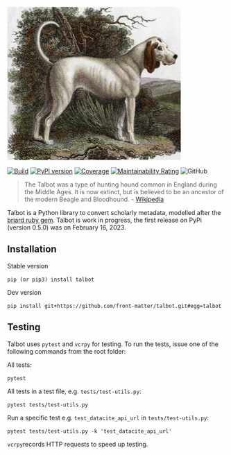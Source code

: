 ![Talbot Hound](images/talbot-extinct-hunting-dog.jpg)

[![Build](https://github.com/front-matter/talbot/actions/workflows/build.yml/badge.svg)](https://github.com/front-matter/talbot/actions/workflows/build.yml)
[![PyPI version](https://badge.fury.io/py/talbot.svg)](https://badge.fury.io/py/talbot)
[![Coverage](https://sonarcloud.io/api/project_badges/measure?project=front-matter_talbot&metric=coverage)](https://sonarcloud.io/summary/new_code?id=front-matter_talbot)
[![Maintainability Rating](https://sonarcloud.io/api/project_badges/measure?project=front-matter_talbot&metric=sqale_rating)](https://sonarcloud.io/summary/new_code?id=front-matter_talbot)
![GitHub](https://img.shields.io/github/license/front-matter/talbot?logo=MIT)

> The Talbot was a type of hunting hound common in England during the Middle Ages. It is now extinct, but is believed to be an ancestor of the modern Beagle and Bloodhound. - [Wikipedia](https://en.wikipedia.org/wiki/Talbot_(hound))

Talbot is a Python library to convert scholarly metadata, modelled after the [briard ruby gem](https://github.com/front-matter/briard). Talbot is work in progress, the first release on PyPi (version 0.5.0) was on February 16, 2023.

## Installation

Stable version
```
pip (or pip3) install talbot
```

Dev version
```
pip install git+https://github.com/front-matter/talbot.git#egg=talbot
```

## Testing

Talbot uses `pytest` and `vcrpy` for testing. To run the tests, issue one of the following commands from the root folder:

All tests:
```
pytest
```

All tests in a test file, e.g. `tests/test-utils.py`:
```
pytest tests/test-utils.py
```

Run a specific test e.g. `test_datacite_api_url` in `tests/test-utils.py`:
```
pytest tests/test-utils.py -k 'test_datacite_api_url'
```

`vcrpy`records HTTP requests to speed up testing. 
